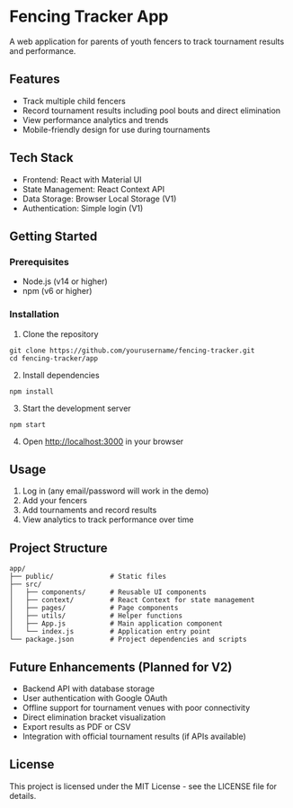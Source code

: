 # Fencing Tracker App

A web application for parents of youth fencers to track tournament results and performance.

## Features

- Track multiple child fencers
- Record tournament results including pool bouts and direct elimination
- View performance analytics and trends
- Mobile-friendly design for use during tournaments

## Tech Stack

- Frontend: React with Material UI
- State Management: React Context API
- Data Storage: Browser Local Storage (V1)
- Authentication: Simple login (V1)

## Getting Started

### Prerequisites

- Node.js (v14 or higher)
- npm (v6 or higher)

### Installation

1. Clone the repository
```
git clone https://github.com/yourusername/fencing-tracker.git
cd fencing-tracker/app
```

2. Install dependencies
```
npm install
```

3. Start the development server
```
npm start
```

4. Open [http://localhost:3000](http://localhost:3000) in your browser

## Usage

1. Log in (any email/password will work in the demo)
2. Add your fencers
3. Add tournaments and record results
4. View analytics to track performance over time

## Project Structure

```
app/
├── public/              # Static files
├── src/
│   ├── components/      # Reusable UI components
│   ├── context/         # React Context for state management
│   ├── pages/           # Page components
│   ├── utils/           # Helper functions
│   ├── App.js           # Main application component
│   └── index.js         # Application entry point
└── package.json         # Project dependencies and scripts
```

## Future Enhancements (Planned for V2)

- Backend API with database storage
- User authentication with Google OAuth
- Offline support for tournament venues with poor connectivity
- Direct elimination bracket visualization
- Export results as PDF or CSV
- Integration with official tournament results (if APIs available)

## License

This project is licensed under the MIT License - see the LICENSE file for details.